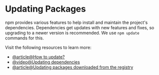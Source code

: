 # Updating Packages

npm provides various features to help install and maintain the project's dependencies. Dependencies get updates with new features and fixes, so upgrading to a newer version is recommended. We use `npm update` commands for this.

Visit the following resources to learn more:

- [@article@How to update?](https://www.freecodecamp.org/news/how-to-update-npm-dependencies/)
- [@video@Updating dependencies](https://www.youtube.com/watch?v=Ghdfdq17JAY)
- [@article@Updating packages downloaded from the registry](https://docs.npmjs.com/updating-packages-downloaded-from-the-registry)
